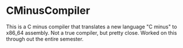 CMinusCompiler
==============

This is a C minus compiler that translates a new language "C minus" to x86_64 assembly. Not a true compiler, but pretty close. Worked on this through out the entire semester.
